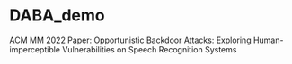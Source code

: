 # DABA_demo
ACM MM 2022 Paper: Opportunistic Backdoor Attacks: Exploring Human-imperceptible
Vulnerabilities on Speech Recognition Systems
